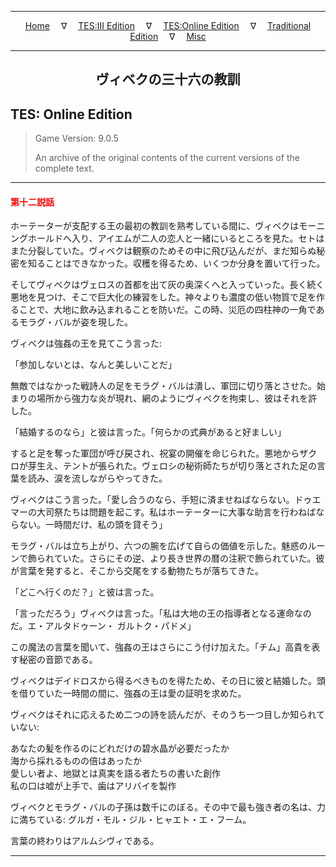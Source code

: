 
---

<!-- Jekyll Page Links -->

<center>
<a href="../../../../index.html">Home</a>
&emsp;&nabla;&emsp;
<a href="../../../index-tes3.html">TES:III Edition</a>
&emsp;&nabla;&emsp;
<a href="../../../index-teso.html">TES:Online Edition</a>
&emsp;&nabla;&emsp;
<a href="../../../index-traditional.html">Traditional Edition</a>
&emsp;&nabla;&emsp;
<a href="../../../index-misc.html">Misc</a>
</center>

<!-- Markdown Body Below: -->

---

<center>
<h2><span style="font-family:Georgia">ヴィベクの三十六の教訓</span></h2>
</center>

## TES: Online Edition

> Game Version: 9.0.5
>
> An archive of the original contents of the current versions of the complete text.

---

#### <span style="color:red">第十二説話</span>

ホーテーターが支配する王の最初の教訓を熟考している間に、ヴィベクはモーニングホールドへ入り、アイエムが二人の恋人と一緒にいるところを見た。セトはまた分裂していた。ヴィベクは観察のためその中に飛び込んだが、まだ知らぬ秘密を知ることはできなかった。収穫を得るため、いくつか分身を置いて行った。

そしてヴィベクはヴェロスの首都を出て灰の奥深くへと入っていった。長く続く悪地を見つけ、そこで巨大化の練習をした。神々よりも濃度の低い物質で足を作ることで、大地に飲み込まれることを防いだ。この時、災厄の四柱神の一角であるモラグ・バルが姿を現した。

ヴィベクは強姦の王を見てこう言った:

「参加しないとは、なんと美しいことだ」

無敵ではなかった戦詩人の足をモラグ・バルは潰し、軍団に切り落とさせた。始まりの場所から強力な炎が現れ、網のようにヴィベクを拘束し、彼はそれを許した。

「結婚するのなら」と彼は言った。「何らかの式典があると好ましい」

すると足を奪った軍団が呼び戻され、祝宴の開催を命じられた。悪地からザクロが芽生え、テントが張られた。ヴェロシの秘術師たちが切り落とされた足の言葉を読み、涙を流しながらやってきた。

ヴィベクはこう言った。「愛し合うのなら、手短に済ませねばならない。ドゥエマーの大司祭たちは問題を起こす。私はホーテーターに大事な助言を行わねばならない。一時間だけ、私の頭を貸そう」

モラグ・バルは立ち上がり、六つの腕を広げて自らの価値を示した。魅惑のルーンで飾られていた。さらにその逆、より長き世界の暦の注釈で飾られていた。彼が言葉を発すると、そこから交尾をする動物たちが落ちてきた。

「どこへ行くのだ？」と彼は言った。

「言っただろう」ヴィベクは言った。「私は大地の王の指導者となる運命なのだ。エ・アルタドゥーン・ ガルトク・パドメ」

この魔法の言葉を聞いて、強姦の王はさらにこう付け加えた。「チム」高貴を表す秘密の音節である。

ヴィベクはデイドロスから得るべきものを得たため、その日に彼と結婚した。頭を借りていた一時間の間に、強姦の王は愛の証明を求めた。

ヴィベクはそれに応えるため二つの詩を読んだが、そのうち一つ目しか知られていない:

あなたの髪を作るのにどれだけの碧水晶が必要だったか\
海から採れるものの倍はあったか\
愛しい者よ、地獄とは真実を語る者たちの書いた創作\
私の口は嘘が上手で、歯はアリバイを製作

ヴィベクとモラグ・バルの子孫は数千にのぼる。その中で最も強き者の名は、力に満ちている: グルガ・モル・ジル・ヒャエト・エ・フーム。

言葉の終わりはアルムシヴィである。

---
